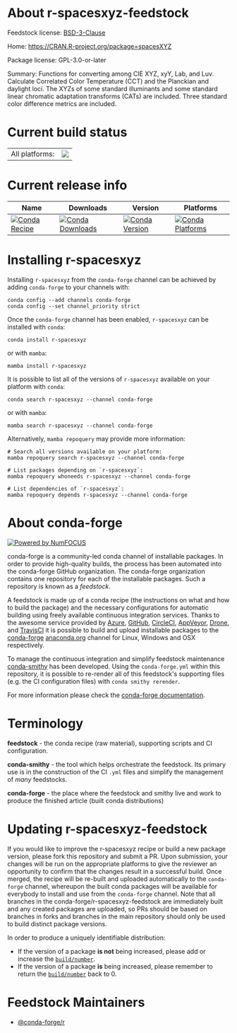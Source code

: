 About r-spacesxyz-feedstock
===========================

Feedstock license: [BSD-3-Clause](https://github.com/conda-forge/r-spacesxyz-feedstock/blob/main/LICENSE.txt)

Home: https://CRAN.R-project.org/package=spacesXYZ

Package license: GPL-3.0-or-later

Summary: Functions for converting among CIE XYZ, xyY, Lab, and Luv. Calculate Correlated Color Temperature (CCT) and the Planckian and daylight loci. The XYZs of some standard illuminants and some standard linear chromatic adaptation transforms (CATs) are included. Three standard color difference metrics are included.

Current build status
====================


<table><tr><td>All platforms:</td>
    <td>
      <a href="https://dev.azure.com/conda-forge/feedstock-builds/_build/latest?definitionId=24727&branchName=main">
        <img src="https://dev.azure.com/conda-forge/feedstock-builds/_apis/build/status/r-spacesxyz-feedstock?branchName=main">
      </a>
    </td>
  </tr>
</table>

Current release info
====================

| Name | Downloads | Version | Platforms |
| --- | --- | --- | --- |
| [![Conda Recipe](https://img.shields.io/badge/recipe-r--spacesxyz-green.svg)](https://anaconda.org/conda-forge/r-spacesxyz) | [![Conda Downloads](https://img.shields.io/conda/dn/conda-forge/r-spacesxyz.svg)](https://anaconda.org/conda-forge/r-spacesxyz) | [![Conda Version](https://img.shields.io/conda/vn/conda-forge/r-spacesxyz.svg)](https://anaconda.org/conda-forge/r-spacesxyz) | [![Conda Platforms](https://img.shields.io/conda/pn/conda-forge/r-spacesxyz.svg)](https://anaconda.org/conda-forge/r-spacesxyz) |

Installing r-spacesxyz
======================

Installing `r-spacesxyz` from the `conda-forge` channel can be achieved by adding `conda-forge` to your channels with:

```
conda config --add channels conda-forge
conda config --set channel_priority strict
```

Once the `conda-forge` channel has been enabled, `r-spacesxyz` can be installed with `conda`:

```
conda install r-spacesxyz
```

or with `mamba`:

```
mamba install r-spacesxyz
```

It is possible to list all of the versions of `r-spacesxyz` available on your platform with `conda`:

```
conda search r-spacesxyz --channel conda-forge
```

or with `mamba`:

```
mamba search r-spacesxyz --channel conda-forge
```

Alternatively, `mamba repoquery` may provide more information:

```
# Search all versions available on your platform:
mamba repoquery search r-spacesxyz --channel conda-forge

# List packages depending on `r-spacesxyz`:
mamba repoquery whoneeds r-spacesxyz --channel conda-forge

# List dependencies of `r-spacesxyz`:
mamba repoquery depends r-spacesxyz --channel conda-forge
```


About conda-forge
=================

[![Powered by
NumFOCUS](https://img.shields.io/badge/powered%20by-NumFOCUS-orange.svg?style=flat&colorA=E1523D&colorB=007D8A)](https://numfocus.org)

conda-forge is a community-led conda channel of installable packages.
In order to provide high-quality builds, the process has been automated into the
conda-forge GitHub organization. The conda-forge organization contains one repository
for each of the installable packages. Such a repository is known as a *feedstock*.

A feedstock is made up of a conda recipe (the instructions on what and how to build
the package) and the necessary configurations for automatic building using freely
available continuous integration services. Thanks to the awesome service provided by
[Azure](https://azure.microsoft.com/en-us/services/devops/), [GitHub](https://github.com/),
[CircleCI](https://circleci.com/), [AppVeyor](https://www.appveyor.com/),
[Drone](https://cloud.drone.io/welcome), and [TravisCI](https://travis-ci.com/)
it is possible to build and upload installable packages to the
[conda-forge](https://anaconda.org/conda-forge) [anaconda.org](https://anaconda.org/)
channel for Linux, Windows and OSX respectively.

To manage the continuous integration and simplify feedstock maintenance
[conda-smithy](https://github.com/conda-forge/conda-smithy) has been developed.
Using the ``conda-forge.yml`` within this repository, it is possible to re-render all of
this feedstock's supporting files (e.g. the CI configuration files) with ``conda smithy rerender``.

For more information please check the [conda-forge documentation](https://conda-forge.org/docs/).

Terminology
===========

**feedstock** - the conda recipe (raw material), supporting scripts and CI configuration.

**conda-smithy** - the tool which helps orchestrate the feedstock.
                   Its primary use is in the construction of the CI ``.yml`` files
                   and simplify the management of *many* feedstocks.

**conda-forge** - the place where the feedstock and smithy live and work to
                  produce the finished article (built conda distributions)


Updating r-spacesxyz-feedstock
==============================

If you would like to improve the r-spacesxyz recipe or build a new
package version, please fork this repository and submit a PR. Upon submission,
your changes will be run on the appropriate platforms to give the reviewer an
opportunity to confirm that the changes result in a successful build. Once
merged, the recipe will be re-built and uploaded automatically to the
`conda-forge` channel, whereupon the built conda packages will be available for
everybody to install and use from the `conda-forge` channel.
Note that all branches in the conda-forge/r-spacesxyz-feedstock are
immediately built and any created packages are uploaded, so PRs should be based
on branches in forks and branches in the main repository should only be used to
build distinct package versions.

In order to produce a uniquely identifiable distribution:
 * If the version of a package **is not** being increased, please add or increase
   the [``build/number``](https://docs.conda.io/projects/conda-build/en/latest/resources/define-metadata.html#build-number-and-string).
 * If the version of a package **is** being increased, please remember to return
   the [``build/number``](https://docs.conda.io/projects/conda-build/en/latest/resources/define-metadata.html#build-number-and-string)
   back to 0.

Feedstock Maintainers
=====================

* [@conda-forge/r](https://github.com/orgs/conda-forge/teams/r/)

